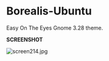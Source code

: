 # Borealis-Ubuntu
Easy On The Eyes Gnome 3.28 theme.

<b>SCREENSHOT</b>


<img src="https://cdn.scrot.moe/images/2018/04/23/screen214.jpg" alt="screen214.jpg" border="0" />
